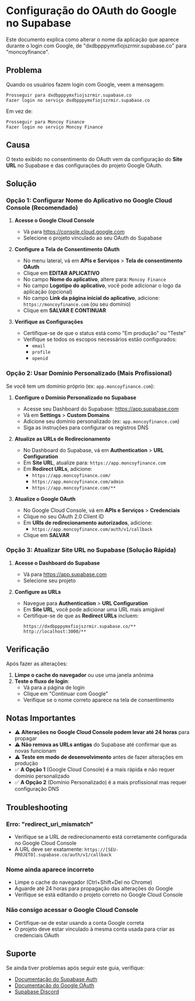 # Configuração do OAuth do Google no Supabase

Este documento explica como alterar o nome da aplicação que aparece durante o login com Google, de "dxdbpppymxfiojszrmir.supabase.co" para "moncoyfinance".

## Problema

Quando os usuários fazem login com Google, veem a mensagem:
```
Prosseguir para dxdbpppymxfiojszrmir.supabase.co
Fazer login no serviço dxdbpppymxfiojszrmir.supabase.co
```

Em vez de:
```
Prosseguir para Moncoy Finance
Fazer login no serviço Moncoy Finance
```

## Causa

O texto exibido no consentimento do OAuth vem da configuração do **Site URL** no Supabase e das configurações do projeto Google OAuth.

## Solução

### Opção 1: Configurar Nome do Aplicativo no Google Cloud Console (Recomendado)

1. **Acesse o Google Cloud Console**
   - Vá para https://console.cloud.google.com
   - Selecione o projeto vinculado ao seu OAuth do Supabase

2. **Configure a Tela de Consentimento OAuth**
   - No menu lateral, vá em **APIs e Serviços** > **Tela de consentimento OAuth**
   - Clique em **EDITAR APLICATIVO**
   - No campo **Nome do aplicativo**, altere para: `Moncoy Finance`
   - No campo **Logotipo do aplicativo**, você pode adicionar o logo da aplicação (opcional)
   - No campo **Link da página inicial do aplicativo**, adicione: `https://moncoyfinance.com` (ou seu domínio)
   - Clique em **SALVAR E CONTINUAR**

3. **Verifique as Configurações**
   - Certifique-se de que o status está como "Em produção" ou "Teste"
   - Verifique se todos os escopos necessários estão configurados:
     - `email`
     - `profile`
     - `openid`

### Opção 2: Usar Domínio Personalizado (Mais Profissional)

Se você tem um domínio próprio (ex: `app.moncoyfinance.com`):

1. **Configure o Domínio Personalizado no Supabase**
   - Acesse seu Dashboard do Supabase: https://app.supabase.com
   - Vá em **Settings** > **Custom Domains**
   - Adicione seu domínio personalizado (ex: `app.moncoyfinance.com`)
   - Siga as instruções para configurar os registros DNS

2. **Atualize as URLs de Redirecionamento**
   - No Dashboard do Supabase, vá em **Authentication** > **URL Configuration**
   - Em **Site URL**, atualize para: `https://app.moncoyfinance.com`
   - Em **Redirect URLs**, adicione:
     - `https://app.moncoyfinance.com/`
     - `https://app.moncoyfinance.com/admin`
     - `https://app.moncoyfinance.com/**`

3. **Atualize o Google OAuth**
   - No Google Cloud Console, vá em **APIs e Serviços** > **Credenciais**
   - Clique no seu OAuth 2.0 Client ID
   - Em **URIs de redirecionamento autorizados**, adicione:
     - `https://app.moncoyfinance.com/auth/v1/callback`
   - Clique em **SALVAR**

### Opção 3: Atualizar Site URL no Supabase (Solução Rápida)

1. **Acesse o Dashboard do Supabase**
   - Vá para https://app.supabase.com
   - Selecione seu projeto

2. **Configure as URLs**
   - Navegue para **Authentication** > **URL Configuration**
   - Em **Site URL**, você pode adicionar uma URL mais amigável
   - Certifique-se de que as **Redirect URLs** incluem:
     ```
     https://dxdbpppymxfiojszrmir.supabase.co/**
     http://localhost:3000/**
     ```

## Verificação

Após fazer as alterações:

1. **Limpe o cache do navegador** ou use uma janela anônima
2. **Teste o fluxo de login**:
   - Vá para a página de login
   - Clique em "Continuar com Google"
   - Verifique se o nome correto aparece na tela de consentimento

## Notas Importantes

- ⚠️ **Alterações no Google Cloud Console podem levar até 24 horas** para propagar
- ⚠️ **Não remova as URLs antigas** do Supabase até confirmar que as novas funcionam
- ⚠️ **Teste em modo de desenvolvimento** antes de fazer alterações em produção
- ✅ **A Opção 1** (Google Cloud Console) é a mais rápida e não requer domínio personalizado
- ✅ **A Opção 2** (Domínio Personalizado) é a mais profissional mas requer configuração DNS

## Troubleshooting

### Erro: "redirect_uri_mismatch"
- Verifique se a URL de redirecionamento está corretamente configurada no Google Cloud Console
- A URL deve ser exatamente: `https://[SEU-PROJETO].supabase.co/auth/v1/callback`

### Nome ainda aparece incorreto
- Limpe o cache do navegador (Ctrl+Shift+Del no Chrome)
- Aguarde até 24 horas para propagação das alterações do Google
- Verifique se está editando o projeto correto no Google Cloud Console

### Não consigo acessar o Google Cloud Console
- Certifique-se de estar usando a conta Google correta
- O projeto deve estar vinculado à mesma conta usada para criar as credenciais OAuth

## Suporte

Se ainda tiver problemas após seguir este guia, verifique:
- [Documentação do Supabase Auth](https://supabase.com/docs/guides/auth)
- [Documentação do Google OAuth](https://developers.google.com/identity/protocols/oauth2)
- [Supabase Discord](https://discord.supabase.com/)
